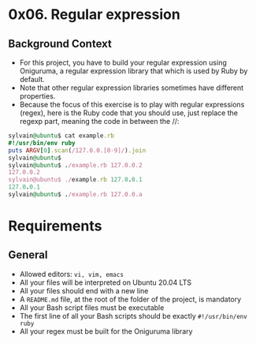 # 0x06. Regular expression

## Background Context

+ For this project, you have to build your regular expression using Oniguruma, a regular expression library that which is used by Ruby by default. 
+ Note that other regular expression libraries sometimes have different properties.
+ Because the focus of this exercise is to play with regular expressions (regex), here is the Ruby code that you should use, just replace the regexp part, meaning the code in between the //:

```ruby
sylvain@ubuntu$ cat example.rb
#!/usr/bin/env ruby
puts ARGV[0].scan(/127.0.0.[0-9]/).join
sylvain@ubuntu$
sylvain@ubuntu$ ./example.rb 127.0.0.2
127.0.0.2
sylvain@ubuntu$ ./example.rb 127.0.0.1
127.0.0.1
sylvain@ubuntu$ ./example.rb 127.0.0.a
```


# Requirements

## General

+ Allowed editors: `vi, vim, emacs`
+ All your files will be interpreted on Ubuntu 20.04 LTS
+ All your files should end with a new line
+ A `README.md` file, at the root of the folder of the project, is mandatory
+ All your Bash script files must be executable
+ The first line of all your Bash scripts should be exactly `#!/usr/bin/env ruby`
+ All your regex must be built for the Oniguruma library
